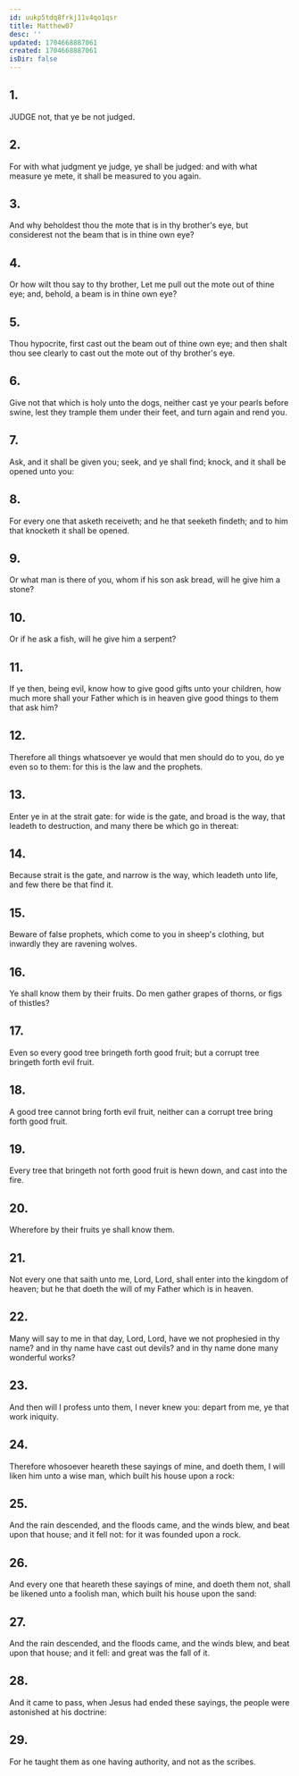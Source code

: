 ```yaml
---
id: uukp5tdq8frkj11v4qo1qsr
title: Matthew07
desc: ''
updated: 1704668887061
created: 1704668887061
isDir: false
---
```

## 1.
JUDGE not, that ye be not judged.
## 2.
For with what judgment ye judge, ye shall be judged: and with what measure ye mete, it shall be measured to you again.
## 3.
And why beholdest thou the mote that is in thy brother's eye, but considerest not the beam that is in thine own eye?
## 4.
Or how wilt thou say to thy brother, Let me pull out the mote out of thine eye; and, behold, a beam is in thine own eye?
## 5.
Thou hypocrite, first cast out the beam out of thine own eye; and then shalt thou see clearly to cast out the mote out of thy brother's eye.
## 6.
Give not that which is holy unto the dogs, neither cast ye your pearls before swine, lest they trample them under their feet, and turn again and rend you.
## 7.
Ask, and it shall be given you; seek, and ye shall find; knock, and it shall be opened unto you:
## 8.
For every one that asketh receiveth; and he that seeketh findeth; and to him that knocketh it shall be opened.
## 9.
Or what man is there of you, whom if his son ask bread, will he give him a stone?
## 10.
Or if he ask a fish, will he give him a serpent?
## 11.
If ye then, being evil, know how to give good gifts unto your children, how much more shall your Father which is in heaven give good things to them that ask him?
## 12.
Therefore all things whatsoever ye would that men should do to you, do ye even so to them: for this is the law and the prophets.
## 13.
Enter ye in at the strait gate: for wide is the gate, and broad is the way, that leadeth to destruction, and many there be which go in thereat:
## 14.
Because strait is the gate, and narrow is the way, which leadeth unto life, and few there be that find it.
## 15.
Beware of false prophets, which come to you in sheep's clothing, but inwardly they are ravening wolves.
## 16.
Ye shall know them by their fruits. Do men gather grapes of thorns, or figs of thistles?
## 17.
Even so every good tree bringeth forth good fruit; but a corrupt tree bringeth forth evil fruit.
## 18.
A good tree cannot bring forth evil fruit, neither can a corrupt tree bring forth good fruit.
## 19.
Every tree that bringeth not forth good fruit is hewn down, and cast into the fire.
## 20.
Wherefore by their fruits ye shall know them.
## 21.
Not every one that saith unto me, Lord, Lord, shall enter into the kingdom of heaven; but he that doeth the will of my Father which is in heaven.
## 22.
Many will say to me in that day, Lord, Lord, have we not prophesied in thy name? and in thy name have cast out devils? and in thy name done many wonderful works?
## 23.
And then will I profess unto them, I never knew you: depart from me, ye that work iniquity.
## 24.
Therefore whosoever heareth these sayings of mine, and doeth them, I will liken him unto a wise man, which built his house upon a rock:
## 25.
And the rain descended, and the floods came, and the winds blew, and beat upon that house; and it fell not: for it was founded upon a rock.
## 26.
And every one that heareth these sayings of mine, and doeth them not, shall be likened unto a foolish man, which built his house upon the sand:
## 27.
And the rain descended, and the floods came, and the winds blew, and beat upon that house; and it fell: and great was the fall of it.
## 28.
And it came to pass, when Jesus had ended these sayings, the people were astonished at his doctrine:
## 29.
For he taught them as one having authority, and not as the scribes.
